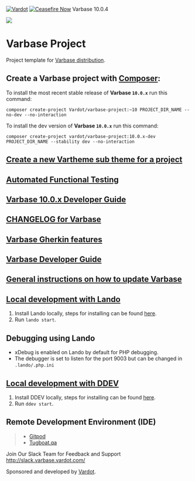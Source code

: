 [![Vardot](https://circleci.com/gh/Vardot/varbase/tree/10.0.x.svg?style=shield)](https://app.circleci.com/pipelines/github/Vardot/varbase/1036/workflows/b1a9527e-8ab6-4a7d-877b-ed940b80244b) [![Ceasefire Now](https://badge.techforpalestine.org/ceasefire-now)](https://techforpalestine.org/learn-more) Varbase 10.0.4

[![](https://www.drupal.org/files/project-images/varbase-medium-logo-color-with-padding.png)](https://www.drupal.org/project/varbase)

# Varbase Project

Project template for [Varbase distribution](http://www.drupal.org/project/varbase).

## Create a Varbase project with [Composer](https://getcomposer.org/download/):

To install the most recent stable release of **Varbase `10.0.x`** run this command:
```
composer create-project Vardot/varbase-project:~10 PROJECT_DIR_NAME --no-dev --no-interaction
```

To install the dev version of **Varbase `10.0.x`** run this command:
```
composer create-project vardot/varbase-project:10.0.x-dev PROJECT_DIR_NAME --stability dev --no-interaction
```

## [Create a new Vartheme sub theme for a project](https://github.com/Vardot/varbase/tree/10.0.x/scripts/README.md)

## [Automated Functional Testing](https://github.com/Vardot/varbase/blob/10.0.x/tests/README.md)

## [Varbase 10.0.x Developer Guide](https://docs.varbase.vardot.com/v/10.0.x)

## [CHANGELOG for Varbase](https://github.com/Vardot/varbase/blob/10.0.x/CHANGELOG.md)

## [Varbase Gherkin features](https://github.com/Vardot/varbase/blob/10.0.x/tests/features/varbase/README.md)

## [Varbase Developer Guide](https://docs.varbase.vardot.com/v/10.0.x/developers)

## [General instructions on how to update Varbase](https://github.com/Vardot/varbase/blob/10.0.x/UPDATE.md)

## [Local development with Lando](https://docs.varbase.vardot.com/v/10.0.x/developers/installing-varbase/installing-varbase-with-lando)

1. Install Lando locally, steps for installing can be found [here](https://docs.lando.dev/basics/installation.html).
2. Run `lando start`.

## Debugging using Lando

- xDebug is enabled on Lando by default for PHP debugging.
- The debugger is set to listen for the port 9003 but can be changed in `.lando/.php.ini`

## [Local development with DDEV](https://docs.varbase.vardot.com/v/10.0.x/developers/installing-varbase/installing-varbase-with-ddev)

1. Install DDEV locally, steps for installing can be found [here](https://ddev.readthedocs.io/en/stable/).
2. Run `ddev start`.

## Remote Development Environment (IDE)
> - [Gitpod](https://gitpod.io/#https://github.com/vardot/varbase-project)
> - [Tugboat.qa](https://www.tugboatqa.com)

Join Our Slack Team for Feedback and Support
http://slack.varbase.vardot.com/

Sponsored and developed by [Vardot](https://www.drupal.org/vardot).
